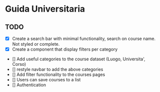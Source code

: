 # Guida Universitaria

## TODO

* [x] Create a search bar with minimal functionality, search on course name. Not styled or complete.
* [x] Create a component that display filters per category
* [] Add useful categories to the course dataset (Luogo, Universita', Corso)
* [] restyle navbar to add the above categories 
* [] Add filter functionality to the courses pages
* [] Users can save courses to a list
* [] Authentication
